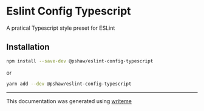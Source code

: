 # Eslint Config Typescript

A pratical Typescript style preset for ESLint

## Installation

```bash
npm install --save-dev @pshaw/eslint-config-typescript
```
or
```bash
yarn add --dev @pshaw/eslint-config-typescript
```

---
This documentation was generated using [writeme](https://www.npmjs.com/package/@pshaw/writeme)
